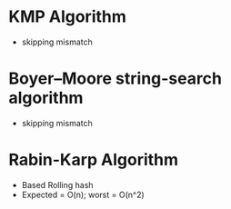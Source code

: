 # KMP Algorithm
- skipping mismatch
# Boyer–Moore string-search algorithm
- skipping mismatch
# Rabin-Karp Algorithm
- Based Rolling hash
- Expected = O(n); worst = O(n^2)
